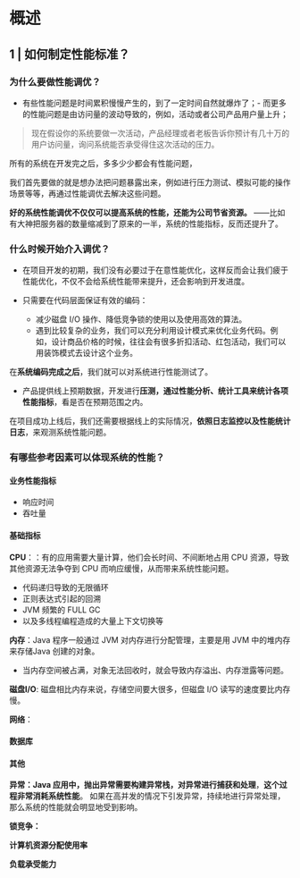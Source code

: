 
# 概述

## 1 | 如何制定性能标准？


### 为什么要做性能调优？

- 有些性能问题是时间累积慢慢产生的，到了一定时间自然就爆炸了；- 而更多的性能问题是由访问量的波动导致的，例如，活动或者公司产品用户量上升；

>现在假设你的系统要做一次活动，产品经理或者老板告诉你预计有几十万的用户访问量，询问系统能否承受得住这次活动的压力。

所有的系统在开发完之后，多多少少都会有性能问题，

我们首先要做的就是想办法把问题暴露出来，例如进行压力测试、模拟可能的操作场景等等，再通过性能调优去解决这些问题。


**好的系统性能调优不仅仅可以提高系统的性能，还能为公司节省资源。**  ——比如有大神把服务器的数量缩减到了原来的一半，系统的性能指标，反而还提升了。


### 什么时候开始介入调优？

- 在项目开发的初期，我们没有必要过于在意性能优化，这样反而会让我们疲于性能优化，不仅不会给系统性能带来提升，还会影响到开发进度。

- 只需要在代码层面保证有效的编码：
  - 减少磁盘 I/O 操作、降低竞争锁的使用以及使用高效的算法。
  - 遇到比较复杂的业务，我们可以充分利用设计模式来优化业务代码。例如，设计商品价格的时候，往往会有很多折扣活动、红包活动，我们可以用装饰模式去设计这个业务。


在**系统编码完成之后**，我们就可以对系统进行性能测试了。

- 产品提供线上预期数据，开发进行**压测，通过性能分析、统计工具来统计各项性能指标**，看是否在预期范围之内。

在项目成功上线后，我们还需要根据线上的实际情况，**依照日志监控以及性能统计日志**，来观测系统性能问题。


### 有哪些参考因素可以体现系统的性能？

#### 业务性能指标

- 响应时间
- 吞吐量




#### 基础指标
**CPU**：：有的应用需要大量计算，他们会长时间、不间断地占用 CPU 资源，导致其他资源无法争夺到 CPU 而响应缓慢，从而带来系统性能问题。
- 代码递归导致的无限循环
- 正则表达式引起的回溯
- JVM 频繁的 FULL GC
- 以及多线程编程造成的大量上下文切换等



**内存**：Java 程序一般通过 JVM 对内存进行分配管理，主要是用 JVM 中的堆内存来存储Java 创建的对象。
- 当内存空间被占满，对象无法回收时，就会导致内存溢出、内存泄露等问题。


**磁盘I/O**: 磁盘相比内存来说，存储空间要大很多，但磁盘 I/O 读写的速度要比内存慢。


**网络**：


#### 数据库



#### 其他

**异常：**Java 应用中，抛出异常需要**构建异常栈，对异常进行捕获和处理**，**这个过程非常消耗系统性能**。
如果在高并发的情况下引发异常，持续地进行异常处理，那么系统的性能就会明显地受到影响。


**锁竞争：**


**计算机资源分配使用率**


**负载承受能力**
